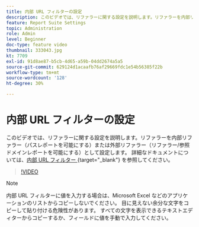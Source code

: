 ```yaml
---
title: 内部 URL フィルターの設定
description: このビデオでは、リファラーに関する設定を説明します。リファラーを内部リファラー（パスレポートを可能にする）または外部リファラー（リファラー／参照ドメインレポートを可能にする）として設定します。
feature: Report Suite Settings
topic: Administration
role: Admin
level: Beginner
doc-type: feature video
thumbnail: 333043.jpg
kt: 7709
exl-id: 91d8ae87-b5cb-4d65-a59b-04dd2674a5a5
source-git-commit: 629124d1acaafb76af29669fdc1e54b56385f22b
workflow-type: tm+mt
source-wordcount: '128'
ht-degree: 30%

---
```


# 内部 URL フィルターの設定

このビデオでは、リファラーに関する設定を説明します。リファラーを内部リファラー（パスレポートを可能にする）または外部リファラー（リファラー/参照ドメインレポートを可能にする）として設定します。 詳細なドキュメントについては、[&#x200B; 内部 URL フィルター &#x200B;](https://experienceleague.adobe.com/docs/analytics/admin/admin-tools/internal-url-filter-admin.html?lang=ja){target="_blank"} を参照してください。

>[!VIDEO](https://video.tv.adobe.com/v/3412919/?quality=12&learn=on&captions=jpn)

>[!NOTE]
>
>内部 URL フィルターに値を入力する場合は、Microsoft Excel などのアプリケーションのリストからコピーしないでください。 目に見えない余分な文字をコピーして貼り付ける危険性があります。 すべての文字を表示できるテキストエディターからコピーするか、フィールドに値を手動で入力してください。
